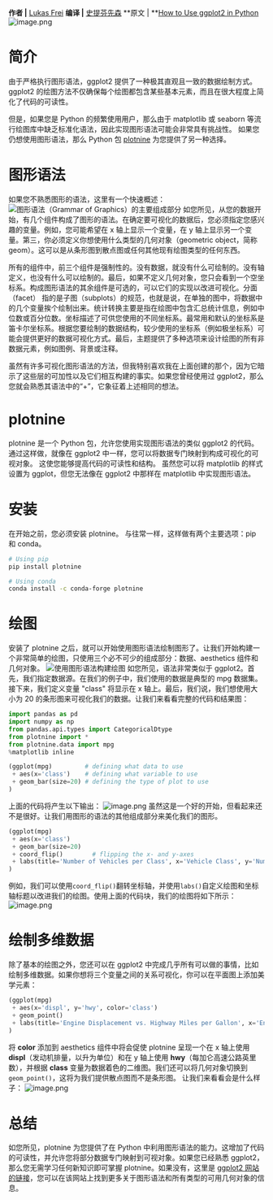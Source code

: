 **作者 |** [Lukas Frei](https://medium.com/@lukaskfrei?source=user_profile----------------------------------------)
**编译 |** [史提芬先森](https://www.yuque.com/shenweiyan)
**原文 | **[How to Use ggplot2 in Python](https://towardsdatascience.com/how-to-use-ggplot2-in-python-74ab8adec129)![image.png](https://cdn.nlark.com/yuque/0/2022/png/126032/1645665867318-451fb654-5026-47fe-8573-ab76ce2e7534.png#clientId=ue2e7c515-9325-4&from=paste&id=u5b9a013d&originHeight=927&originWidth=1400&originalType=url&ratio=1&rotation=0&showTitle=false&size=985639&status=done&style=none&taskId=u29344c7a-7cad-458c-9dd2-456fa16a2c5&title=)

# 简介

由于严格执行图形语法，ggplot2 提供了一种极其直观且一致的数据绘制方式。 ggplot2 的绘图方法不仅确保每个绘图都包含某些基本元素，而且在很大程度上简化了代码的可读性。

但是，如果您是 Python 的频繁使用用户，那么由于 matplotlib 或 seaborn 等流行绘图库中缺乏标准化语法，因此实现图形语法可能会非常具有挑战性。 如果您仍想使用图形语法，那么 Python 包 [plotnine](https://plotnine.readthedocs.io/en/stable/index.html) 为您提供了另一种选择。

# 图形语法

如果您不熟悉图形的语法，这里有一个快速概述：
![图形语法（Grammar of Graphics）的主要组成部分](https://cdn.nlark.com/yuque/0/2022/png/126032/1645666040997-4cf5b89b-728c-456d-8fdc-5d0b2e393e6f.png#clientId=ue2e7c515-9325-4&from=paste&id=u101b662f&originHeight=345&originWidth=700&originalType=url&ratio=1&rotation=0&showTitle=true&size=247996&status=done&style=none&taskId=ufdad893f-373f-4298-a8a6-49886ad3151&title=%E5%9B%BE%E5%BD%A2%E8%AF%AD%E6%B3%95%EF%BC%88Grammar%20of%20Graphics%EF%BC%89%E7%9A%84%E4%B8%BB%E8%A6%81%E7%BB%84%E6%88%90%E9%83%A8%E5%88%86 "图形语法（Grammar of Graphics）的主要组成部分")
如您所见，从您的数据开始，有几个组件构成了图形的语法。在确定要可视化的数据后，您必须指定您感兴趣的变量。例如，您可能希望在 x 轴上显示一个变量，在 y 轴上显示另一个变量。第三，你必须定义你想使用什么类型的几何对象（geometric object，简称 geom）。这可以是从条形图到散点图或任何其他现有绘图类型的任何东西。

所有的组件中，前三个组件是强制性的。没有数据，就没有什么可绘制的。没有轴定义，也没有什么可以绘制的。最后，如果不定义几何对象，您只会看到一个空坐标系。构成图形语法的其余组件是可选的，可以它们的实现以改进可视化。分面（facet） 指的是子图（subplots）的规范，也就是说，在单独的图中，将数据中的几个变量挨个绘制出来。统计转换主要是指在绘图中包含汇总统计信息，例如中位数或百分位数。坐标描述了可供您使用的不同坐标系。最常用和默认的坐标系是笛卡尔坐标系。根据您要绘制的数据结构，较少使用的坐标系（例如极坐标系）可能会提供更好的数据可视化方式。最后，主题提供了多种选项来设计绘图的所有非数据元素，例如图例、背景或注释。

虽然有许多可视化图形语法的方法，但我特别喜欢我在上面创建的那个，因为它暗示了这些层的可加性以及它们相互构建的事实。如果您曾经使用过 ggplot2，那么您就会熟悉其语法中的“+”，它象征着上述相同的想法。

# plotnine

plotnine 是一个 Python 包，允许您使用实现图形语法的类似 ggplot2 的代码。 通过这样做，就像在 ggplot2 中一样，您可以将数据专门映射到构成可视化的可视对象。 这使您能够提高代码的可读性和结构。 虽然您可以将 matplotlib 的样式设置为 ggplot，但您无法像在 ggplot2 中那样在 matplotlib 中实现图形语法。

# 安装

在开始之前，您必须安装 plotnine。 与往常一样，这样做有两个主要选项：pip 和 conda。

```bash
# Using pip
pip install plotnine

# Using conda
conda install -c conda-forge plotnine
```

# 绘图

安装了 plotnine 之后，就可以开始使用图形语法绘制图形了。让我们开始构建一个非常简单的绘图，只使用三个必不可少的组成部分：数据、aesthetics 组件和几何对象。
![使用图形语法构建绘图](https://cdn.nlark.com/yuque/0/2022/png/126032/1645670422224-7e1f6a94-80aa-4697-9749-4144c7bab91d.png#clientId=u4024c216-dd82-4&from=paste&id=u546de364&originHeight=159&originWidth=700&originalType=url&ratio=1&rotation=0&showTitle=true&size=73120&status=done&style=none&taskId=u0c1eb971-bab2-4261-87eb-0fd6d3a813b&title=%E4%BD%BF%E7%94%A8%E5%9B%BE%E5%BD%A2%E8%AF%AD%E6%B3%95%E6%9E%84%E5%BB%BA%E7%BB%98%E5%9B%BE "使用图形语法构建绘图")
如您所见，语法非常类似于 ggplot2。首先，我们指定数据源。在我们的例子中，我们使用的数据是典型的 mpg 数据集。接下来，我们定义变量 "class" 将显示在 x 轴上。最后，我们说，我们想使用大小为 20 的条形图来可视化我们的数据。让我们来看看完整的代码和结果图：

```python
import pandas as pd
import numpy as np
from pandas.api.types import CategoricalDtype
from plotnine import *
from plotnine.data import mpg
%matplotlib inline

(ggplot(mpg)         # defining what data to use
 + aes(x='class')    # defining what variable to use
 + geom_bar(size=20) # defining the type of plot to use
)
```

上面的代码将产生以下输出：
![image.png](https://cdn.nlark.com/yuque/0/2022/png/126032/1645670636350-a7b3f53c-d309-423d-9195-579784d8a0f1.png#clientId=ue05f2176-32c9-4&from=paste&id=ub251af9c&originHeight=433&originWidth=562&originalType=url&ratio=1&rotation=0&showTitle=false&size=19675&status=done&style=none&taskId=u42b3065b-54ad-44d9-a15f-8734c6cc626&title=)
虽然这是一个好的开始，但看起来还不是很好。让我们用图形的语法的其他组成部分来美化我们的图形。

```python
(ggplot(mpg)
 + aes(x='class')
 + geom_bar(size=20)
 + coord_flip()        # flipping the x- and y-axes
 + labs(title='Number of Vehicles per Class', x='Vehicle Class', y='Number of Vehicles') # customizing labels
)
```

例如，我们可以使用`coord_flip()`翻转坐标轴，并使用`labs()`自定义绘图和坐标轴标题以改进我们的绘图。使用上面的代码块，我们的绘图将如下所示：
![image.png](https://cdn.nlark.com/yuque/0/2022/png/126032/1645670866934-611dd7b1-862f-47cb-a828-3cf0aee66204.png#clientId=ue05f2176-32c9-4&from=paste&id=u53f312d8&originHeight=456&originWidth=621&originalType=url&ratio=1&rotation=0&showTitle=false&size=27249&status=done&style=none&taskId=u651be04a-152e-42da-ab25-116ce5c3ee7&title=)

# 绘制多维数据

除了基本的绘图之外，您还可以在 ggplot2 中完成几乎所有可以做的事情，比如绘制多维数据。如果你想将三个变量之间的关系可视化，你可以在平面图上添加美学元素：

```python
(ggplot(mpg)
 + aes(x='displ', y='hwy', color='class')
 + geom_point()
 + labs(title='Engine Displacement vs. Highway Miles per Gallon', x='Engine Displacement, in Litres', y='Highway Miles per Gallon')
)
```

将 **color** 添加到 aesthetics 组件中将会促使 plotnine 呈现一个在 x 轴上使用 **displ**（发动机排量，以升为单位）和在 y 轴上使用 **hwy**（每加仑高速公路英里数），并根据 **class** 变量为数据着色的二维图。我们还可以将几何对象切换到 `geom_point()`，这将为我们提供散点图而不是条形图。 让我们来看看会是什么样子：
![image.png](https://cdn.nlark.com/yuque/0/2022/png/126032/1645671346928-62106ff2-fea2-4ea1-9810-6554655958dc.png#clientId=ue05f2176-32c9-4&from=paste&id=u05d2f22c&originHeight=453&originWidth=700&originalType=url&ratio=1&rotation=0&showTitle=false&size=80317&status=done&style=none&taskId=u9dc387dd-4334-4367-ac15-eed4b29f7f6&title=)

# 总结

如您所见，plotnine 为您提供了在 Python 中利用图形语法的能力。这增加了代码的可读性，并允许您将部分数据专门映射到可视对象。如果您已经熟悉 ggplot2，那么您无需学习任何新知识即可掌握 plotnine。如果没有，这里是 [ggplot2 网站的链接](https://ggplot2.tidyverse.org/)，您可以在该网站上找到更多关于图形语法和所有类型的可用几何对象的信息。
